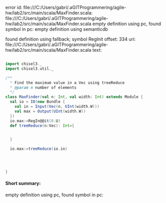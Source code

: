 error id: file:///C:/Users/gabri/.aGITProgrammering/agile-hw/lab2/src/main/scala/MaxFinder.scala:
file:///C:/Users/gabri/.aGITProgrammering/agile-hw/lab2/src/main/scala/MaxFinder.scala
empty definition using pc, found symbol in pc: 
empty definition using semanticdb

found definition using fallback; symbol RegInit
offset: 334
uri: file:///C:/Users/gabri/.aGITProgrammering/agile-hw/lab2/src/main/scala/MaxFinder.scala
text:
```scala

import chisel3._
import chisel3.util._

/**
  * Find the maximum value in a Vec using treeReduce
  * @param n number of elements
  */
class MaxFinder(val n: Int, val width: Int) extends Module {
  val io = IO(new Bundle {
    val in = Input(Vec(n, UInt(width.W)))
    val max = Output(UInt(width.W))
  })
  io.max:=RegIn@@it(0.U)
  def treeReduce(n:Vec): Int={
   

  }

  io.max:=treeReduce(io.in)



 
}

```


#### Short summary: 

empty definition using pc, found symbol in pc: 